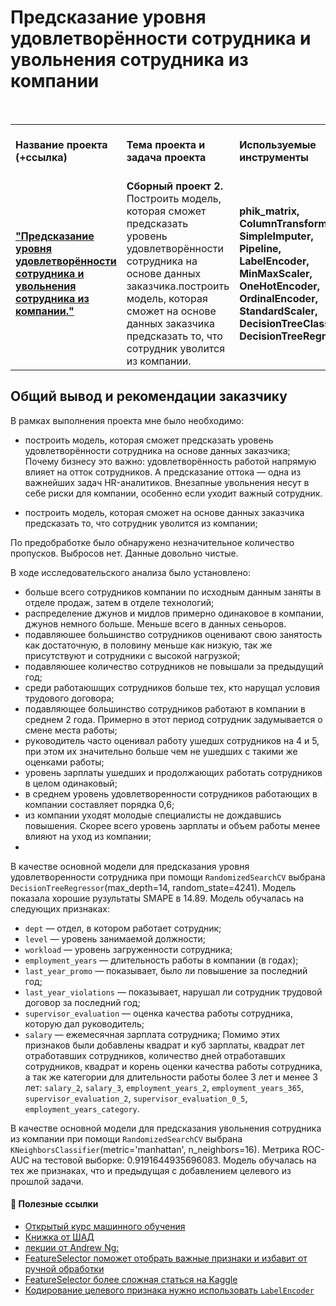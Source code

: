 # Предсказание уровня удовлетворённости сотрудника и увольнения сотрудника из компании

<br/>
<table>
    <tr>
        <td><b>Название проекта (+ссылка)</b></td>
        <td><b>Тема проекта и задача проекта</b></td>
        <td><b>Используемые инструменты</b></td>
        <td><b>Темы инф. материалов и рекомендации ревьювера</b></td>
    </tr>
    <tr>
        <td><a href="https://github.com/DinoWithPython/ds_practicum_projects/blob/main/Удовлетворенность%20сотрудников/06%20Сборный%20проект%202(Предсказание%20уровня%20удовлетворенности%20сотрудника%20и%20факт%20увольнения).ipynb" target="_blank"><b>"Предсказание уровня удовлетворённости сотрудника и увольнения сотрудника из компании."</b></a></td>
        <td><b>Сборный проект 2.</b> Построить модель, которая сможет предсказать уровень удовлетворённости сотрудника на основе данных заказчика.построить модель, которая сможет на основе данных заказчика предсказать то, что сотрудник уволится из компании.</td>
        <td><b>phik_matrix, ColumnTransformer, SimpleImputer, Pipeline, LabelEncoder, MinMaxScaler, OneHotEncoder, OrdinalEncoder, StandardScaler, DecisionTreeClassifier, DecisionTreeRegressor</b></td>
        <td>Материалы для более углубленного погружения в машинное обучение.</td>
    </tr>
</table>

## Общий вывод и рекомендации заказчику
В рамках выполнения проекта мне было необходимо:
* построить модель, которая сможет предсказать уровень удовлетворённости сотрудника на основе данных заказчика;   
Почему бизнесу это важно: удовлетворённость работой напрямую влияет на отток сотрудников. А предсказание оттока — одна из важнейших задач HR-аналитиков. Внезапные увольнения несут в себе риски для компании, особенно если уходит важный сотрудник.    

* построить модель, которая сможет на основе данных заказчика предсказать то, что сотрудник уволится из компании;

По предобработке было обнаружено незначительное количество пропусков. Выбросов нет. Данные довольно чистые.

В ходе исследовательского анализа было установлено:
* больше всего сотрудников компании по исходным данным заняты в отделе продаж, затем в отделе технологий;
* распределение джунов и мидлов примерно одинаковое в компании, джунов немного больше. Меньше всего в данных сеньоров.
* подавляюшее большинство сотрудников оценивают свою занятость как достаточную, в половину меньше как низкую, так же присутствуют и сотрудники с высокой нагрузкой;
* подавляюшее количество сотрудников не повышали за предыдущий год;
* среди работаюшщих сотрудников больше тех, кто нарущал условия трудового договора;
* подавляющее большинство сотрудников работают в компании в среднем 2 года. Примерно в этот период сотрудник задумывается о смене места работы;
* руководитель часто оценивал работу ушедшх сотрудников на 4 и 5, при этом их значительно больше чем не ушедших с такими же оценками работы;
* уровень зарплаты ушедших и продолжающих работать сотрудников в целом одинаковый;
* в среднем уровень удовлетворенности сотрудников работающих в компании составляет порядка 0,6;
* из компании уходят молодые специалисты не дождавшись повышения. Скорее всего уровень зарплаты и объем работы менее влияют на уход из компании;
* 


В качестве основной модели для предсказания уровня удовлетворенности сотрудника при помощи `RandomizedSearchCV` выбрана `DecisionTreeRegressor`(max_depth=14, random_state=4241). Модель показала хорошие рузультаты SMAPE в 14.89. Модель обучалась на следующих признаках:
* `dept` — отдел, в котором работает сотрудник;
* `level` — уровень занимаемой должности;
* `workload` — уровень загруженности сотрудника;
* `employment_years` — длительность работы в компании (в годах);
* `last_year_promo` — показывает, было ли повышение за последний год;
* `last_year_violations` — показывает, нарушал ли сотрудник трудовой договор за последний год;
* `supervisor_evaluation` — оценка качества работы сотрудника, которую дал руководитель;
* `salary` — ежемесячная зарплата сотрудника;
Помимо этих признаков были добавлены квадрат и куб зарплаты, квадрат лет отработавших сотрудников, количество дней отработавших сотрудников, квадрат и корень оценки качества работы сотрудника, а так же категории для длительности работы более 3 лет и менее 3 лет: `salary_2`, `salary_3`, `employment_years_2`, `employment_years_365`, `supervisor_evaluation_2`, `supervisor_evaluation_0_5`, `employment_years_category`.


В качестве основной модели для предсказания увольнения сотрудника из компании при помощи `RandomizedSearchCV` выбрана `KNeighborsClassifier`(metric='manhattan', n_neighbors=16). Метрика ROC-AUC на тестовой выборке: 0.9191644935696083. Модель обучалась на тех же признаках, что и предыдущая с добавлением целевого из прошлой задачи.

#### 📖 **Полезные ссылки**

* [Открытый курс машинного обучения](https://habr.com/ru/company/ods/blog/322626/)
* [Книжка от ШАД](https://academy.yandex.ru/handbook/ml/)
* [лекции от Andrew Ng:](https://www.youtube.com/watch?v=PPLop4L2eGk&list=PLLssT5z_DsK-h9vYZkQkYNWcItqhlRJLN)
* [FeatureSelector поможет отобрать важные признаки и избавит от ручной обработки](https://proglib.io/p/feature-selector)
* [FeatureSelector более сложная статься на Kaggle](https://www.kaggle.com/code/prashant111/comprehensive-guide-on-feature-selection/notebook)
* [Кодирование целевого признака нужно использовать `LabelEncoder`](https://scikit-learn.org/stable/modules/generated/sklearn.preprocessing.LabelEncoder.html)